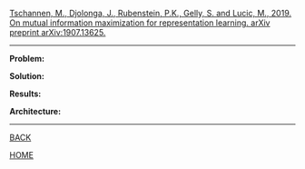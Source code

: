 [Tschannen, M., Djolonga, J., Rubenstein, P.K., Gelly, S. and Lucic, M., 2019. On mutual information maximization for representation learning. arXiv preprint arXiv:1907.13625.](https://arxiv.org/pdf/1907.13625.pdf)

---

**Problem:**

**Solution:**

**Results:**

**Architecture:**

---

[BACK](../index.md)

[HOME](../../../index.md)